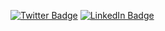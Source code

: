 [![Twitter Badge](https://img.shields.io/badge/Twitter-Profile-informational?style=flat&logo=twitter&logoColor=white&color=1CA2F1)](https://twitter.com/sainul_abid_)
[![LinkedIn Badge](https://img.shields.io/badge/LinkedIn-Profile-informational?style=flat&logo=linkedin&logoColor=white&color=0D76A8)](https://www.linkedin.com/in/abidta/)
<!---
abidpunkz/abidpunkz is a ✨ special ✨ repository because its `README.md` (this file) appears on your GitHub profile.
You can click the Preview link to take a look at your changes.
--->
